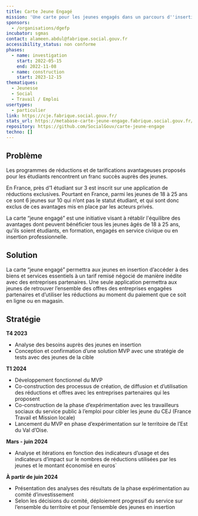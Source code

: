 ```yaml
---
title: Carte Jeune Engagé
mission: 'Une carte pour les jeunes engagés dans un parcours d''insertion avec des avantages sur des biens et services essentiels '
sponsors:
  - /organisations/dgefp
incubator: sgmas
contact: alameen.abdul@fabrique.social.gouv.fr
accessibility_status: non conforme
phases:
  - name: investigation
    start: 2022-05-15
    end: 2022-11-08
  - name: construction
    start: 2023-12-15
thematiques:
  - Jeunesse
  - Social
  - Travail / Emploi
usertypes:
  - particulier
link: https://cje.fabrique.social.gouv.fr/
stats_url: https://metabase-carte-jeune-engage.fabrique.social.gouv.fr/public/dashboard/9d6a663b-99f2-47eb-ba55-be238909b1ba
repository: https://github.com/SocialGouv/carte-jeune-engage
techno: []
---
```

## Problème

Les programmes de réductions et de tarifications avantageuses proposés pour les étudiants rencontrent un franc succès auprès des jeunes. 

En France, près d’1 étudiant sur 3 est inscrit sur une application de réductions exclusives. Pourtant en France, parmi les jeunes de 18 à 25 ans ce sont 6 jeunes sur 10 qui n’ont pas le statut étudiant, et qui sont donc exclus de ces avantages mis en place par les acteurs privés.

La carte “jeune engagé” est une initiative visant à rétablir l'équilibre des avantages dont peuvent bénéficier tous les jeunes âgés de 18 à 25 ans, qu'ils soient étudiants, en formation, engagés en service civique ou en insertion professionnelle.
 
## Solution

La carte “jeune engagé” permettra aux jeunes en insertion d’accéder à des biens et services essentiels à un tarif remisé négocié de manière inédite avec des entreprises partenaires.
Une seule application permettra aux jeunes de retrouver l’ensemble des offres des entreprises engagées partenaires et d’utiliser les réductions au moment du paiement que ce soit en ligne ou en magasin.

## Stratégie

**T4 2023**
* Analyse des besoins auprès des jeunes en insertion
* Conception et confirmation d’une solution MVP avec une stratégie de tests avec des jeunes de la cible

**T1 2024**
* Développement fonctionnel du MVP
* Co-construction des processus de création, de diffusion et d’utilisation des réductions et offres avec les entreprises partenaires qui les proposent
* Co-construction de la phase d’expérimentation avec les travailleurs sociaux du service public à l’emploi pour cibler les jeune du CEJ (France Travail et Mission locale)
* Lancement du MVP en phase d’expérimentation sur le territoire de l’Est du Val d’Oise.

**Mars - juin 2024**
* Analyse et itérations en fonction des indicateurs d’usage et des indicateurs d’impact sur le nombres de réductions utilisées par les jeunes et le montant économisé en euros`

**À partir de juin 2024**
* Présentation des analyses des résultats de la phase expérimentation au comité
d’investissement
* Selon les décisions du comité, déploiement progressif du service sur l’ensemble du territoire
et pour l’ensemble des jeunes en insertion
